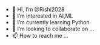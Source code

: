 - 👋 Hi, I’m @Rishi2028
- 👀 I’m interested in AI,ML
- 🌱 I’m currently learning Python
- 💞️ I’m looking to collaborate on ...
- 📫 How to reach me ...

<!---
Rishi2028/Rishi2028 is a ✨ special ✨ repository because its `README.md` (this file) appears on your GitHub profile.
You can click the Preview link to take a look at your changes.
--->
